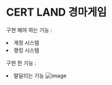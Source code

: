 # CERT LAND 경마게임

구현 해야 하는 기능 :
    <li> 계정 시스템
    <li> 랭킹 시스템
    

구현 한 기능 : 
    <li> 말달리는 기능 
![image](https://user-images.githubusercontent.com/43310141/126055551-4c6091b6-8aab-4d06-9ef0-bed2d8ed9ddf.png)
